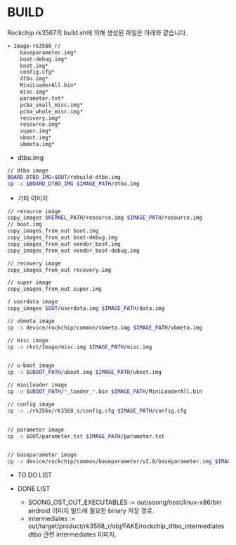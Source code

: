 # BUILD
Rockchip rk3567의 build.sh에 의해 생성된 파일은 아래와 같습니다. 

```bash
▾ Image-rk3568_r/
    baseparameter.img*
    boot-debug.img*
    boot.img*
    config.cfg*
    dtbo.img*
    MiniLoaderAll.bin*
    misc.img*
    parameter.txt*
    pcba_small_misc.img*
    pcba_whole_misc.img*
    recovery.img*
    resource.img*
    super.img*
    uboot.img*
    vbmeta.img*
```

- dtbo.img
```bash
// dtbo image
BOARD_DTBO_IMG=$OUT/rebuild-dtbo.img
cp -a $BOARD_DTBO_IMG $IMAGE_PATH/dtbo.img

```

- 기타 이미지
```bash
// resource image
copy_images $KERNEL_PATH/resource.img $IMAGE_PATH/resource.img
// boot.img
copy_images_from_out boot.img
copy_images_from_out boot-debug.img
copy_images_from_out vendor_boot.img
copy_images_from_out vendor_boot-debug.img

// recovery image
copy_images_from_out recovery.img

// super image
copy_images_from_out super.img

/ userdata image
copy_images $OUT/userdata.img $IMAGE_PATH/data.img

// vbmeta image
cp -a device/rockchip/common/vbmeta.img $IMAGE_PATH/vbmeta.img

// misc image
cp -a rkst/Image/misc.img $IMAGE_PATH/misc.img


// u-boot image
cp -a $UBOOT_PATH/uboot.img $IMAGE_PATH/uboot.img

// miniloader image
cp -a $UBOOT_PATH/*_loader_*.bin $IMAGE_PATH/MiniLoaderAll.bin

// config image
cp -a ./rk356x/rk3568_s/config.cfg $IMAGE_PATH/config.cfg


// parameter image
cp -a $OUT/parameter.txt $IMAGE_PATH/parameter.txt


// baseparameter image
cp -a device/rockchip/common/baseparameter/v2.0/baseparameter.img $IMAGE_PATH/baseparameter.img
```



- TO DO LIST


- DONE LIST
	* SOONG_OST_OUT_EXECUTABLES := out/soong/host/linux-x86/bin
		android 이미지 빌드에 필요한 binary 저장 경로.
	* intermediates := out/target/product/rk3568_r/obj/FAKE/rockchip_dtbo_intermediates
		dtbo 관련 intermediates 이미지. 


